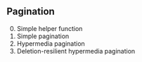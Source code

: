 ## Pagination

0. Simple helper function
1. Simple pagination
2. Hypermedia pagination
3. Deletion-resilient hypermedia pagination
